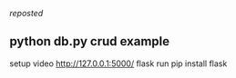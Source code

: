 *reposted*

python db.py
crud example
-------------------------------
setup video
http://127.0.0.1:5000/
flask run
pip install flask
